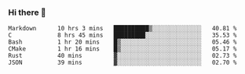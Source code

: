 ### Hi there 👋

<!--
**WShiBin/WShiBin** is a ✨ _special_ ✨ repository because its `README.md` (this file) appears on your GitHub profile.

Here are some ideas to get you started:

- 🔭 I’m currently working on ...
- 🌱 I’m currently learning ...
- 👯 I’m looking to collaborate on ...
- 🤔 I’m looking for help with ...
- 💬 Ask me about ...
- 📫 How to reach me: ...
- 😄 Pronouns: ...
- ⚡ Fun fact: ...
-->

<!--START_SECTION:waka-->

```text
Markdown      10 hrs 3 mins   ██████████▒░░░░░░░░░░░░░░   40.81 %
C             8 hrs 45 mins   █████████░░░░░░░░░░░░░░░░   35.53 %
Bash          1 hr 20 mins    █▒░░░░░░░░░░░░░░░░░░░░░░░   05.46 %
CMake         1 hr 16 mins    █▒░░░░░░░░░░░░░░░░░░░░░░░   05.17 %
Rust          40 mins         ▓░░░░░░░░░░░░░░░░░░░░░░░░   02.73 %
JSON          39 mins         ▓░░░░░░░░░░░░░░░░░░░░░░░░   02.70 %
```

<!--END_SECTION:waka-->
